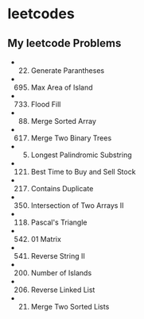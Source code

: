 # leetcodes

## My leetcode Problems

- 22. Generate Parantheses
- 695.  Max Area of Island
- 733.  Flood Fill
- 88. Merge Sorted Array
- 617.  Merge Two Binary Trees
- 5.  Longest Palindromic Substring
- 121.  Best Time to Buy and Sell Stock
- 217.  Contains Duplicate
- 350.  Intersection of Two Arrays II
- 118.  Pascal's Triangle
- 542.  01 Matrix
- 541.  Reverse String II
- 200.  Number of Islands
- 206. Reverse Linked List
- 21. Merge Two Sorted Lists

